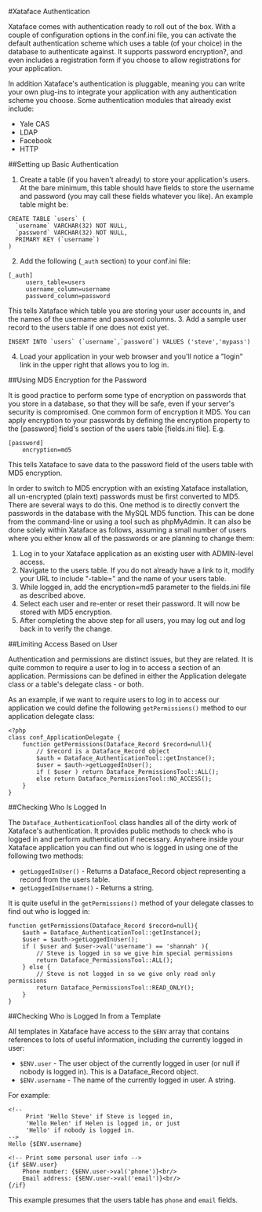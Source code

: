 #Xataface Authentication

Xataface comes with authentication ready to roll out of the box. With a couple of configuration options in the conf.ini file, you can activate the default authentication scheme which uses a table (of your choice) in the database to authenticate against. It supports password encryption?, and even includes a registration form if you choose to allow registrations for your application.

In addition Xataface's authentication is pluggable, meaning you can write your own plug-ins to integrate your application with any authentication scheme you choose. Some authentication modules that already exist include:

* Yale CAS
* LDAP
* Facebook
* HTTP

##Setting up Basic Authentication

1. Create a table (if you haven't already) to store your application's users. At the bare minimum, this table should have fields to store the username and password (you may call these fields whatever you like). An example table might be:

 ~~~
 CREATE TABLE `users` (
   `username` VARCHAR(32) NOT NULL,
   `password` VARCHAR(32) NOT NULL,
   PRIMARY KEY (`username`)
 )
 ~~~
2. Add the following (`_auth` section) to your conf.ini file:

 ~~~
 [_auth]
      users_table=users
      username_column=username
      password_column=password
 ~~~
This tells Xataface which table you are storing your user accounts in, and the names of the username and password columns.
3. Add a sample user record to the users table if one does not exist yet.

 ~~~
 INSERT INTO `users` (`username`,`password`) VALUES ('steve','mypass')
 ~~~
4. Load your application in your web browser and you'll notice a "login" link in the upper right that allows you to log in.

##Using MD5 Encryption for the Password

It is good practice to perform some type of encryption on passwords that you store in a database, so that they will be safe, even if your server's security is compromised. One common form of encryption it MD5. You can apply encryption to your passwords by defining the encryption property to the [password] field's section of the users table [fields.ini file]. E.g.

~~~
[password]
    encryption=md5
~~~

This tells Xataface to save data to the password field of the users table with MD5 encryption.

In order to switch to MD5 encryption with an existing Xataface installation, all un-encrypted (plain text) passwords must be first converted to MD5. There are several ways to do this. One method is to directly convert the passwords in the database with the MySQL MD5 function. This can be done from the command-line or using a tool such as phpMyAdmin. It can also be done solely within Xataface as follows, assuming a small number of users where you either know all of the passwords or are planning to change them:

1. Log in to your Xataface application as an existing user with ADMIN-level access.
2. Navigate to the users table. If you do not already have a link to it, modify your URL to include "-table=" and the name of your users table.
3. While logged in, add the encryption=md5 parameter to the fields.ini file as described above.
4. Select each user and re-enter or reset their password. It will now be stored with MD5 encryption.
5. After completing the above step for all users, you may log out and log back in to verify the change.

##Limiting Access Based on User

Authentication and permissions are distinct issues, but they are related. It is quite common to require a user to log in to access a section of an application. Permissions can be defined in either the Application delegate class or a table's delegate class - or both.

As an example, if we want to require users to log in to access our application we could define the following `getPermissions()` method to our application delegate class:

~~~
<?php
class conf_ApplicationDelegate {
    function getPermissions(Dataface_Record $record=null){
        // $record is a Dataface_Record object
        $auth = Dataface_AuthenticationTool::getInstance();
        $user = $auth->getLoggedInUser();
        if ( $user ) return Dataface_PermissionsTool::ALL();
        else return Dataface_PermissionsTool::NO_ACCESS();
    }
}
~~~

##Checking Who Is Logged In

The `Dataface_AuthenticationTool` class handles all of the dirty work of Xataface's authentication. It provides public methods to check who is logged in and perform authentication if necessary. Anywhere inside your Xataface application you can find out who is logged in using one of the following two methods:

* `getLoggedInUser()` - Returns a Dataface_Record object representing a record from the users table.
* `getLoggedInUsername()` - Returns a string.

It is quite useful in the `getPermissions()` method of your delegate classes to find out who is logged in:

~~~
function getPermissions(Dataface_Record $record=null){
    $auth = Dataface_AuthenticationTool::getInstance();
    $user = $auth->getLoggedInUser();
    if ( $user and $user->val('username') == 'shannah' ){
        // Steve is logged in so we give him special permissions
        return Dataface_PermissionsTool::ALL();
    } else {
        // Steve is not logged in so we give only read only permissions
        return Dataface_PermissionsTool::READ_ONLY();
    }
}
~~~

##Checking Who is Logged In from a Template

All templates in Xataface have access to the `$ENV` array that contains references to lots of useful information, including the currently logged in user:

* `$ENV.user` - The user object of the currently logged in user (or null if nobody is logged in). This is a Dataface_Record object.
* `$ENV.username` - The name of the currently logged in user. A string.

For example:

~~~
<!-- 
     Print 'Hello Steve' if Steve is logged in,
     'Hello Helen' if Helen is logged in, or just 
     'Hello' if nobody is logged in. 
-->
Hello {$ENV.username}

<!-- Print some personal user info -->
{if $ENV.user}
    Phone number: {$ENV.user->val('phone')}<br/>
    Email address: {$ENV.user->val('email')}<br/>
{/if}
~~~

This example presumes that the users table has `phone` and `email` fields.